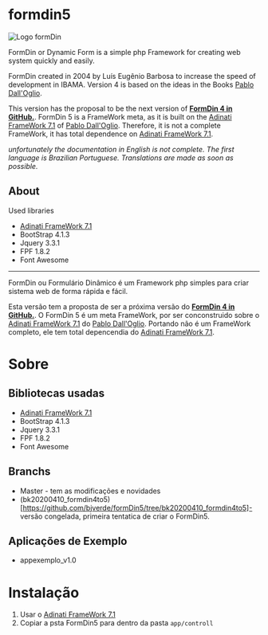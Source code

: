 # formdin5

![Logo formDin](https://raw.githubusercontent.com/bjverde/formDin/master/base/imagens/formdin_logo.png)

FormDin or Dynamic Form is a simple php Framework for creating web system quickly and easily.

FormDin created in 2004 by Luís Eugênio Barbosa to increase the speed of development in IBAMA. Version 4 is based on the ideas in the Books [Pablo Dall'Oglio](http://www.dalloglio.net/c5?livros).

This version has the proposal to be the next version of **[FormDin 4 in GitHub.](https://github.com/bjverde/formDin)**. FormDin 5 is a FrameWork meta, as it is built on the [Adinati FrameWork 7.1](https://www.adianti.com.br/) of [Pablo Dall'Oglio](http://www.dalloglio.net/ ). Therefore, it is not a complete FrameWork, it has total dependence on [Adinati FrameWork 7.1](https://www.adianti.com.br/).

*unfortunately the documentation in English is not complete. The first language is Brazilian Portuguese. Translations are made as soon as possible.*


## About

Used libraries

* [Adinati FrameWork 7.1](https://www.adianti.com.br/)
* BootStrap 4.1.3
* Jquery 3.3.1
* FPF 1.8.2
* Font Awesome

---

FormDin ou Formulário Dinâmico é um Framework php simples para criar sistema web de forma rápida e fácil.

Esta versão tem a proposta de ser a próxima versão do **[FormDin 4 in GitHub.](https://github.com/bjverde/formDin)**. O FormDin 5 é um meta FrameWork, por ser conconstruido sobre o [Adinati FrameWork 7.1](https://www.adianti.com.br/) do [Pablo Dall'Oglio](http://www.dalloglio.net/). Portando não é um FrameWork completo, ele tem total depencendia do [Adinati FrameWork 7.1](https://www.adianti.com.br/).

# Sobre

## Bibliotecas usadas
* [Adinati FrameWork 7.1](https://www.adianti.com.br/)
* BootStrap 4.1.3
* Jquery 3.3.1
* FPF 1.8.2
* Font Awesome

## Branchs
* Master - tem as modificações e novidades
* (bk20200410_formdin4to5)[https://github.com/bjverde/formDin5/tree/bk20200410_formdin4to5]- versão congelada, primeira tentatica de criar o FormDin5.

## Aplicações de Exemplo
* appexemplo_v1.0

# Instalação
1. Usar o [Adinati FrameWork 7.1](https://www.adianti.com.br/)
1. Copiar a psta FormDin5 para dentro da pasta `app/controll`